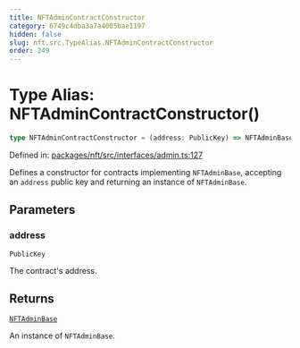 ```yaml
---
title: NFTAdminContractConstructor
category: 6749c4dba3a7a4005bae1197
hidden: false
slug: nft.src.TypeAlias.NFTAdminContractConstructor
order: 249
---
```


# Type Alias: NFTAdminContractConstructor()

```ts
type NFTAdminContractConstructor = (address: PublicKey) => NFTAdminBase;
```

Defined in: [packages/nft/src/interfaces/admin.ts:127](https://github.com/zkcloudworker/minatokens-lib/blob/main/packages/nft/src/interfaces/admin.ts#L127)

Defines a constructor for contracts implementing `NFTAdminBase`, accepting an `address` public key and returning an instance of `NFTAdminBase`.

## Parameters

### address

`PublicKey`

The contract's address.

## Returns

[`NFTAdminBase`](nftsrctypealiasnftadminbase)

An instance of `NFTAdminBase`.
